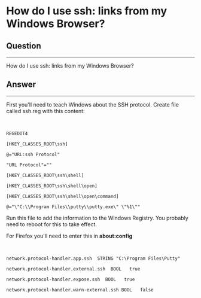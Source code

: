 # How do I use ssh: links from my Windows Browser?

## Question

* * * * *

How do I use ssh: links from my Windows Browser?

## Answer

* * * * *

First you'll need to teach Windows about the SSH protocol. Create file called ssh.reg with this content:

 

``` {.plain data-syntaxhighlighter-params="brush: plain; gutter: false; theme: Confluence" data-theme="Confluence" style="brush: plain; gutter: false; theme: Confluence"}
REGEDIT4

[HKEY_CLASSES_ROOT\ssh]

@="URL:ssh Protocol"

"URL Protocol"=""

[HKEY_CLASSES_ROOT\ssh\shell]

[HKEY_CLASSES_ROOT\ssh\shell\open]

[HKEY_CLASSES_ROOT\ssh\shell\open\command]

@="\"C:\\Program Files\\putty\\putty.exe\" \"%1\""
```

Run this file to add the information to the Windows Registry. You probably need to reboot for this to take effect.

For Firefox you'll need to enter this in **about:config**

 

``` {.plain data-syntaxhighlighter-params="brush: plain; gutter: false; theme: Confluence" data-theme="Confluence" style="brush: plain; gutter: false; theme: Confluence"}
network.protocol-handler.app.ssh  STRING "C:\Program Files\Putty"

network.protocol-handler.external.ssh  BOOL   true

network.protocol-handler.expose.ssh  BOOL   true

network.protocol-handler.warn-external.ssh BOOL   false
```

